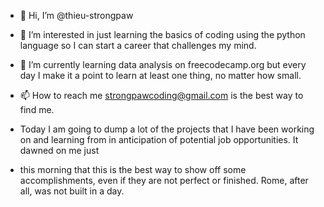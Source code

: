 - 👋 Hi, I’m @thieu-strongpaw
- 👀 I’m interested in just learning the basics of coding using the python language so I can start a career that challenges my mind.
- 🌱 I’m currently learning data analysis on freecodecamp.org but every day I make it a point to learn at least one thing, no matter how small.
- 📫 How to reach me strongpawcoding@gmail.com is the best way to find me.

- Today I am going to dump a lot of the projects that I have been working on and learning from in anticipation of potential job opportunities. It dawned on me just
- this morning that this is the best way to show off some accomplishments, even if they are not perfect or finished. Rome, after all, was not built in a day. 

<!---
thieu-strongpaw/thieu-strongpaw is a ✨ special ✨ repository because its `README.md` (this file) appears on your GitHub profile.
You can click the Preview link to take a look at your changes.
--->
